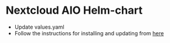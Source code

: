 # Nextcloud AIO Helm-chart

* Update values.yaml
* Follow the instructions for installing and updating from [here](https://github.com/nextcloud/all-in-one/tree/main/nextcloud-aio-helm-chart)
